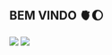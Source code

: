 ## BEM VINDO 🫀🌔


![](https://media4.giphy.com/media/v1.Y2lkPTc5MGI3NjExOTR6cHVjMG43Y3FjaWRnM2llcGU0MXI2ZGN2dWplaXRzYmE5OHNpYSZlcD12MV9pbnRlcm5hbF9naWZfYnlfaWQmY3Q9Zw/xT39D16Uj3x2G4H01q/200w.webp)
![](https://media2.giphy.com/media/v1.Y2lkPTc5MGI3NjExZDFxZmVkZG52cnI5dHkyYWwwdTl1d3VwdDZxaWxoMHRuajZ4MGR1MSZlcD12MV9pbnRlcm5hbF9naWZfYnlfaWQmY3Q9Zw/3o6vY6D85LOQLCxNQI/200w.webp)
